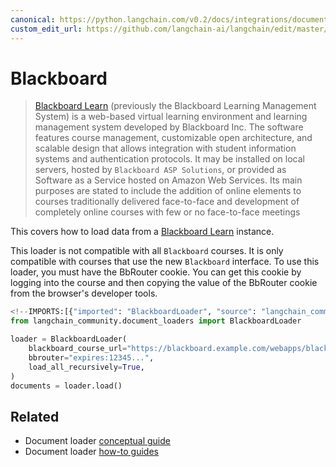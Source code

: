 ```yaml
---
canonical: https://python.langchain.com/v0.2/docs/integrations/document_loaders/blackboard/
custom_edit_url: https://github.com/langchain-ai/langchain/edit/master/docs/docs/integrations/document_loaders/blackboard.ipynb
---
```


# Blackboard

>[Blackboard Learn](https://en.wikipedia.org/wiki/Blackboard_Learn) (previously the Blackboard Learning Management System) is a web-based virtual learning environment and learning management system developed by Blackboard Inc. The software features course management, customizable open architecture, and scalable design that allows integration with student information systems and authentication protocols. It may be installed on local servers, hosted by `Blackboard ASP Solutions`, or provided as Software as a Service hosted on Amazon Web Services. Its main purposes are stated to include the addition of online elements to courses traditionally delivered face-to-face and development of completely online courses with few or no face-to-face meetings

This covers how to load data from a [Blackboard Learn](https://www.anthology.com/products/teaching-and-learning/learning-effectiveness/blackboard-learn) instance.

This loader is not compatible with all `Blackboard` courses. It is only
    compatible with courses that use the new `Blackboard` interface.
    To use this loader, you must have the BbRouter cookie. You can get this
    cookie by logging into the course and then copying the value of the
    BbRouter cookie from the browser's developer tools.


```python
<!--IMPORTS:[{"imported": "BlackboardLoader", "source": "langchain_community.document_loaders", "docs": "https://api.python.langchain.com/en/latest/document_loaders/langchain_community.document_loaders.blackboard.BlackboardLoader.html", "title": "Blackboard"}]-->
from langchain_community.document_loaders import BlackboardLoader

loader = BlackboardLoader(
    blackboard_course_url="https://blackboard.example.com/webapps/blackboard/execute/announcement?method=search&context=course_entry&course_id=_123456_1",
    bbrouter="expires:12345...",
    load_all_recursively=True,
)
documents = loader.load()
```


## Related

- Document loader [conceptual guide](/docs/concepts/#document-loaders)
- Document loader [how-to guides](/docs/how_to/#document-loaders)